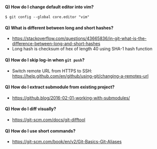 #### Q) How do I change default editor into vim?
`$ git config --global core.editor "vim"`

#### Q) What is different between long and short hashes?
- https://stackoverflow.com/questions/43665836/in-git-what-is-the-difference-between-long-and-short-hashes
- Long hash is checksum of hex of length 40 using SHA-1 hash function

#### Q) How do I skip log-in when `git push`?
- Switch remote URL from HTTPS to SSH: https://help.github.com/en/github/using-git/changing-a-remotes-url

#### Q) How do I extract submodule from existing project?
- https://github.blog/2016-02-01-working-with-submodules/

#### Q) How do I diff visually?
- https://git-scm.com/docs/git-difftool

#### Q) How do I use short commands?
- https://git-scm.com/book/en/v2/Git-Basics-Git-Aliases

